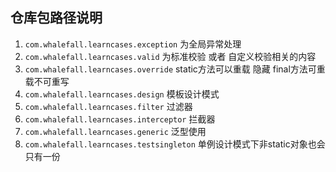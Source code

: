 ## 仓库包路径说明
1. `com.whalefall.learncases.exception` 为全局异常处理
2. `com.whalefall.learncases.valid` 为标准校验 或者 自定义校验相关的内容
3. `com.whalefall.learncases.override` static方法可以重载 隐藏 final方法可重载不可重写
4. `com.whalefall.learncases.design` 模板设计模式
5. `com.whalefall.learncases.filter` 过滤器
6. `com.whalefall.learncases.interceptor` 拦截器
7. `com.whalefall.learncases.generic` 泛型使用
8. `com.whalefall.learncases.testsingleton` 单例设计模式下非static对象也会只有一份